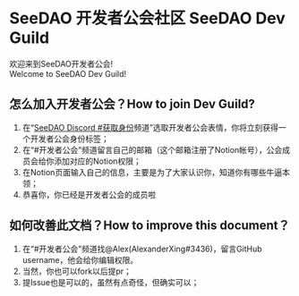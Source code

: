 # SeeDAO 开发者公会社区 SeeDAO Dev Guild

欢迎来到SeeDAO开发者公会!  
Welcome to SeeDAO Dev Guild!

## 怎么加入开发者公会？How to join Dev Guild?

1. 在“[SeeDAO Discord #获取身份](https://discord.com/channels/841189467128594442/931033866146287657)频道”选取开发者公会表情，你将立刻获得一个开发者公会身份标签；
2. 在“#开发者公会”频道留言自己的邮箱（这个邮箱注册了Notion帐号），公会成员会给你添加对应的Notion权限；
3. 在Notion页面输入自己的信息，主要是为了大家认识你，知道你有哪些牛逼本领；
4. 恭喜你，你已经是开发者公会的成员啦

## 如何改善此文档？How to improve this document？

1. 在“#开发者公会”频道找@Alex(AlexanderXing#3436)，留言GitHub username，他会给你编辑权限。
2. 当然，你也可以fork以后提pr；
3. 提Issue也是可以的，虽然有点奇怪，但确实可以；
